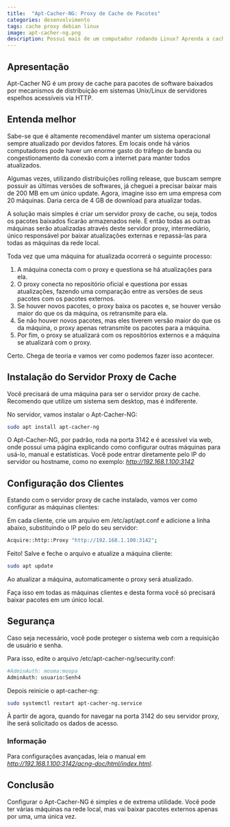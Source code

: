 ```yaml
---
title:  "Apt-Cacher-NG: Proxy de Cache de Pacotes"
categories: desenvolvimento
tags: cache proxy debian linux
image: apt-cacher-ng.png
description: Possui mais de um computador rodando Linux? Aprenda a cachear pacotes de software para economizar banda e agilizar a instalação em várias máquinas.
---
```


## Apresentação

Apt-Cacher NG é um proxy de cache para pacotes de software baixados por mecanismos de distribuição em sistemas Unix/Linux de servidores espelhos acessíveis via HTTP.

## Entenda melhor

Sabe-se que é altamente recomendável manter um sistema operacional sempre atualizado por devidos fatores. Em locais onde há vários computadores pode haver um enorme gasto do tráfego de banda ou congestionamento da conexão com a internet para manter todos atualizados.

Algumas vezes, utilizando distribuições rolling release, que buscam sempre possuir as últimas versões de softwares, já cheguei a precisar baixar mais de 200 MB em um único update. Agora, imagine isso em uma empresa com 20 máquinas. Daria cerca de 4 GB de download para atualizar todas.

A solução mais simples é criar um servidor proxy de cache, ou seja, todos os pacotes baixados ficarão armazenados nele. E então todas as outras máquinas serão atualizadas através deste servidor proxy, intermediário, único responsável por baixar atualizações externas e repassá-las para todas as máquinas da rede local.

Toda vez que uma máquina for atualizada ocorrerá o seguinte processo:

1. A máquina conecta com o proxy e questiona se há atualizações para ela.
2. O proxy conecta no repositório oficial e questiona por essas atualizações, fazendo uma comparação entre as versões de seus pacotes com os pacotes externos.
3. Se houver novos pacotes, o proxy baixa os pacotes e, se houver versão maior do que os da máquina, os retransmite para ela.
4. Se não houver novos pacotes, mas eles tiverem versão maior do que os da máquina, o proxy apenas retransmite os pacotes para a máquina.
5. Por fim, o proxy se atualizará com os repositórios externos e a máquina se atualizará com o proxy.

Certo. Chega de teoria e vamos ver como podemos fazer isso acontecer.

## Instalação do Servidor Proxy de Cache

Você precisará de uma máquina para ser o servidor proxy de cache. Recomendo que utilize um sistema sem desktop, mas é indiferente.

No servidor, vamos instalar o Apt-Cacher-NG:

```sh
sudo apt install apt-cacher-ng
```

O Apt-Cacher-NG, por padrão, roda na porta 3142 e é acessível via web, onde possui uma página explicando como configurar outras máquinas para usá-lo, manual e estatísticas. Você pode entrar diretamente pelo IP do servidor ou hostname, como no exemplo: _http://192.168.1.100:3142_

## Configuração dos Clientes

Estando com o servidor proxy de cache instalado, vamos ver como configurar as máquinas clientes:

Em cada cliente, crie um arquivo em /etc/apt/apt.conf e adicione a linha abaixo, substituindo o IP pelo do seu servidor:

```sh
Acquire::http::Proxy "http://192.168.1.100:3142";
```

Feito! Salve e feche o arquivo e atualize a máquina cliente:

```sh
sudo apt update
```

Ao atualizar a máquina, automaticamente o proxy será atualizado.

Faça isso em todas as máquinas clientes e desta forma você só precisará baixar pacotes em um único local.

## Segurança

Caso seja necessário, você pode proteger o sistema web com a requisição de usuário e senha.

Para isso, edite o arquivo /etc/apt-cacher-ng/security.conf:

```sh
#AdminAuth: mooma:moopa
AdminAuth: usuario:Senh4
```
Depois reinicie o apt-cacher-ng:

```sh
sudo systemctl restart apt-cacher-ng.service
```

À partir de agora, quando for navegar na porta 3142 do seu servidor proxy, lhe será solicitado os dados de acesso.

### Informação

Para configurações avançadas, leia o manual em _http://192.168.1.100:3142/acng-doc/html/index.html_.

## Conclusão

Configurar o Apt-Cacher-NG é simples e de extrema utilidade. Você pode ter várias máquinas na rede local, mas vai baixar pacotes externos apenas por uma, uma única vez.
